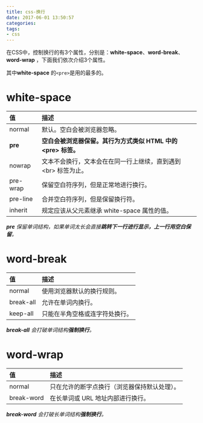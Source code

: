 ```yaml
---
title: css-换行
date: 2017-06-01 13:50:57
categories:
tags:
- css
---
```


在CSS中，控制换行的有3个属性，分别是：**white-space**、**word-break**、**word-wrap** ，下面我们依次介绍3个属性。

其中**white-space** 的`<pre>`是用的最多的。

<!--more-->

# white-space

值  | 描述
:---|:---
normal  | 默认。空白会被浏览器忽略。
**pre**  | **空白会被浏览器保留。其行为方式类似 HTML 中的 &lt;pre> 标签。**
nowrap  | 文本不会换行，文本会在在同一行上继续，直到遇到 &lt;br> 标签为止。
pre-wrap  | 保留空白符序列，但是正常地进行换行。
pre-line  | 合并空白符序列，但是保留换行符。
inherit  | 规定应该从父元素继承 white-space 属性的值。

_**pre** 保留单词结构，如果单词太长会直接**跳转下一行进行显示，上一行用空白保留**。_

# word-break

值  | 描述
:---|:---
normal  | 使用浏览器默认的换行规则。
break-all  | 允许在单词内换行。
keep-all  | 只能在半角空格或连字符处换行。

_**break-all** 会打破单词结构**强制换行**。_

# word-wrap

值  | 描述
:---|:---
normal  | 只在允许的断字点换行（浏览器保持默认处理）。
break-word  | 在长单词或 URL 地址内部进行换行。

_**break-word** 会打破长单词结构**强制换行**。_


